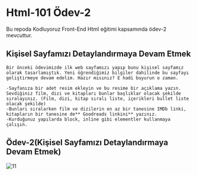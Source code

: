# Html-101 Ödev-2
Bu repoda Kodluyoruz Front-End Html eğitimi kapsamında ödev-2 mevcuttur.
## Kişisel Sayfamızı Detaylandırmaya Devam Etmek
```
Bir önceki ödevimizde ilk web sayfamızı yapıp bunu kişisel sayfamız olarak tasarlamıştık. Yeni öğrendiğimiz bilgiler dahilinde bu sayfayı geliştirmeye devam edelim. Hazır mısınız? E hadi buyurun o zaman.

-Sayfanıza bir adet resim ekleyin ve bu resime bir açıklama yazın.
Sevdiğiniz film, dizi ve kitapları bunlar başlıklar olacak şekilde sıralayınız. (Film, dizi, kitap sıralı liste, içerikleri bullet liste olacak şekilde)
-Bunları sıralarken film ve dizilerin en az bir tanesine IMDb linki, kitapların bir tanesine de** Goodreads linkini** yazınız.
-Kurduğunuz yapılarda block, inline gibi elementler kullanmaya çalışın.

```

## Ödev-2(Kişisel Sayfamızı Detaylandırmaya Devam Etmek)
![11](https://user-images.githubusercontent.com/100076932/166446887-85a35ecf-aad7-44eb-89e4-5885264f5b61.png)
